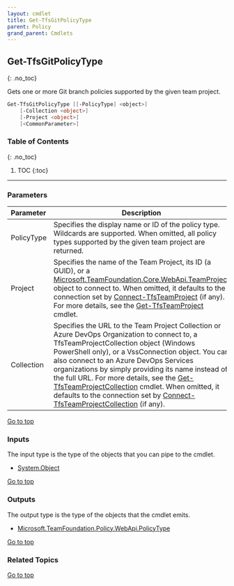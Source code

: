 ```yaml
---
layout: cmdlet
title: Get-TfsGitPolicyType
parent: Policy
grand_parent: Cmdlets
---
```

## Get-TfsGitPolicyType
{: .no_toc}

Gets one or more Git branch policies supported by the given team project.

```powershell
Get-TfsGitPolicyType [[-PolicyType] <object>]
    [-Collection <object>]
    [-Project <object>]
    [<CommonParameter>]

```

### Table of Contents
{: .no_toc}

1. TOC
{:toc}

-----
### Parameters

| Parameter | Description |
|:----------|-------------|
 | PolicyType | Specifies the display name or ID of the policy type. Wildcards are supported. When omitted, all policy types supported by the given team project are returned. |
 | Project | Specifies the name of the Team Project, its ID (a GUID), or a [Microsoft.TeamFoundation.Core.WebApi.TeamProject](https://docs.microsoft.com/en-us/dotnet/api/Microsoft.TeamFoundation.Core.WebApi.TeamProject) object to connect to. When omitted, it defaults to the connection set by [Connect-TfsTeamProject](https://tfscmdlets.dev/Cmdlets/Connection/Connect-TfsTeamProject) (if any). For more details, see the [Get-TfsTeamProject](https://tfscmdlets.dev/Cmdlets/TeamProject/Get-TfsTeamProject) cmdlet. |
 | Collection | Specifies the URL to the Team Project Collection or Azure DevOps Organization to connect to, a TfsTeamProjectCollection object (Windows PowerShell only), or a VssConnection object. You can also connect to an Azure DevOps Services organizations by simply providing its name instead of the full URL. For more details, see the [Get-TfsTeamProjectCollection](https://tfscmdlets.dev/Cmdlets/TeamProjectCollection/Get-TfsTeamProjectCollection) cmdlet. When omitted, it defaults to the connection set by [Connect-TfsTeamProjectCollection](https://tfscmdlets.dev/Cmdlets/Connection/Connect-TfsTeamProjectCollection) (if any). |
 
[Go to top](#get-tfsgitpolicytype)

### Inputs

The input type is the type of the objects that you can pipe to the cmdlet.

* [System.Object](https://docs.microsoft.com/en-us/dotnet/api/System.Object)

[Go to top](#get-tfsgitpolicytype)

### Outputs

The output type is the type of the objects that the cmdlet emits.

* [Microsoft.TeamFoundation.Policy.WebApi.PolicyType](https://docs.microsoft.com/en-us/dotnet/api/Microsoft.TeamFoundation.Policy.WebApi.PolicyType)

[Go to top](#get-tfsgitpolicytype)

### Related Topics



[Go to top](#get-tfsgitpolicytype)

